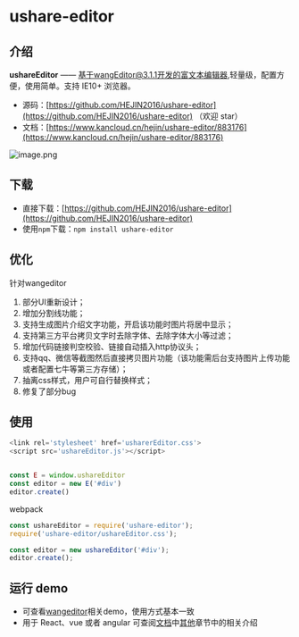 
# ushare-editor

## 介绍

**ushareEditor** —— 基于wangEditor@3.1.1开发的富文本编辑器,轻量级，配置方便，使用简单。支持 IE10+ 浏览器。

- 源码：[https://github.com/HEJIN2016/ushare-editor](https://github.com/HEJIN2016/ushare-editor) （欢迎 star）
- 文档：[https://www.kancloud.cn/hejin/ushare-editor/883176](https://www.kancloud.cn/hejin/ushare-editor/883176)

![image.png](https://xuanwuyun.com/FlLolaDWYAm4x577-uVx0hZhESjc?imageMogr2/auto-orient/strip%7CimageView2/2/w/1240)




## 下载

- 直接下载：[https://github.com/HEJIN2016/ushare-editor](https://github.com/HEJIN2016/ushare-editor)
- 使用`npm`下载：`npm install ushare-editor`


## 优化
针对wangeditor
1. 部分UI重新设计；
2. 增加分割线功能；
3. 支持生成图片介绍文字功能，开启该功能时图片将居中显示；
4. 支持第三方平台拷贝文字时去除字体、去除字体大小等过滤；
5. 增加代码链接判空校验、链接自动插入http协议头；
6. 支持qq、微信等截图然后直接拷贝图片功能（该功能需后台支持图片上传功能或者配置七牛等第三方存储）；
7. 抽离css样式，用户可自行替换样式；
8. 修复了部分bug


## 使用


```javascript
<link rel='stylesheet' href='usharerEditor.css'>
<script src='ushareEditor.js'></script>


const E = window.ushareEditor
const editor = new E('#div')
editor.create()
```


webpack

```javascript
const ushareEditor = require('ushare-editor');
require('ushare-editor/ushareEditor.css');

const editor = new ushareEditor('#div');
editor.create();
```


## 运行 demo

- 可查看[wangeditor](http://www.wangeditor.com)相关demo，使用方式基本一致
- 用于 React、vue 或者 angular 可查阅[文档](http://www.kancloud.cn/wangfupeng/wangeditor3/332599)中[其他](https://www.kancloud.cn/wangfupeng/wangeditor3/335783)章节中的相关介绍

